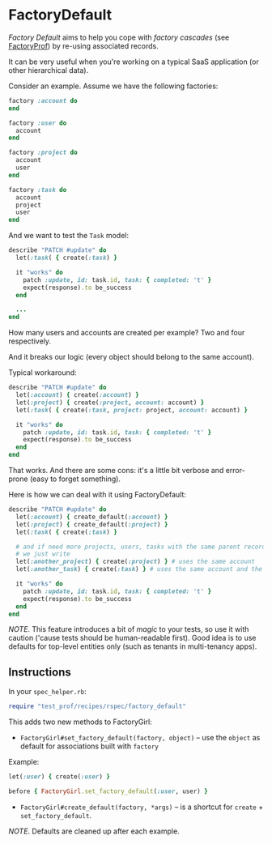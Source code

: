 # FactoryDefault

_Factory Default_ aims to help you cope with _factory cascades_ (see [FactoryProf](https://github.com/palkan/test-prof/tree/master/guides/factory_prof.md)) by re-using associated records.

It can be very useful when you're working on a typical SaaS application (or other hierarchical data).

Consider an example. Assume we have the following factories:

```ruby
factory :account do
end

factory :user do
  account
end

factory :project do
  account
  user
end

factory :task do
  account
  project
  user
end
```

And we want to test the `Task` model:

```ruby
describe "PATCH #update" do
  let(:task( { create(:task) }

  it "works" do
    patch :update, id: task.id, task: { completed: 't' }
    expect(response).to be_success
  end

  ...
end
```

How many users and accounts are created per example? Two and four respectively.

And it breaks our logic (every object should belong to the same account).

Typical workaround:

```ruby
describe "PATCH #update" do
  let(:account) { create(:account) }
  let(:project) { create(:project, account: account) }
  let(:task( { create(:task, project: project, account: account) }

  it "works" do
    patch :update, id: task.id, task: { completed: 't' }
    expect(response).to be_success
  end
end
```

That works. And there are some cons: it's a little bit verbose and error-prone (easy to forget something).

Here is how we can deal with it using FactoryDefault:

```ruby
describe "PATCH #update" do
  let(:account) { create_default(:account) }
  let(:project) { create_default(:project) }
  let(:task( { create(:task) }

  # and if need more projects, users, tasks with the same parent record,
  # we just write
  let(:another_project) { create(:project) } # uses the same account
  let(:another_task) { create(:task) } # uses the same account and the first project

  it "works" do
    patch :update, id: task.id, task: { completed: 't' }
    expect(response).to be_success
  end
end
```

*NOTE*. This feature introduces a bit of _magic_ to your tests, so use it with caution ('cause tests should be human-readable first). Good idea is to use defaults for top-level entities only (such as tenants in multi-tenancy apps).

## Instructions

In your `spec_helper.rb`:

```ruby
require "test_prof/recipes/rspec/factory_default"
```

This adds two new methods to FactoryGirl:

- `FactoryGirl#set_factory_default(factory, object)` – use the `object` as default for associations built with `factory`

Example:

```ruby
let(:user) { create(:user) }

before { FactoryGirl.set_factory_default(:user, user) }
```

- `FactoryGirl#create_default(factory, *args)` – is a shortcut for `create` + `set_factory_default`.

*NOTE*. Defaults are cleaned up after each example.
